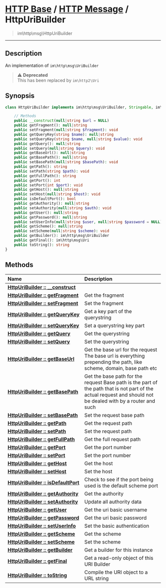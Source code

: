 # [HTTP Base](http-base.md) / [HTTP Message](http.md) / HttpUriBuilder
 > im\http\msg\HttpUriBuilder
____

## Description
An implementation of `im\http\msg\UriBuilder`

> :warning: **Deprecated**  
> This has been replaced by `im\http2\Uri`  

## Synopsis
```php
class HttpUriBuilder implements im\http\msg\UriBuilder, Stringable, im\http\msg\Uri {

    // Methods
    public __construct(null|string $url = NULL)
    public getFragment(): null|string
    public setFragment(null|string $fragment): void
    public getQueryKey(string $name): null|string
    public setQueryKey(string $name, null|string $value): void
    public getQuery(): null|string
    public setQuery(null|string $query): void
    public getBaseUrl(): null|string
    public getBasePath(): null|string
    public setBasePath(null|string $basePath): void
    public getPath(): string
    public setPath(string $path): void
    public getFullPath(): string
    public getPort(): int
    public setPort(int $port): void
    public getHost(): null|string
    public setHost(null|string $host): void
    public isDefaultPort(): bool
    public getAuthority(): null|string
    public setAuthority(null|string $auth): void
    public getUser(): null|string
    public getPassword(): null|string
    public setUserInfo(null|string $user, null|string $password = NULL): void
    public getScheme(): null|string
    public setScheme(null|string $scheme): void
    public getBuilder(): im\http\msg\UriBuilder
    public getFinal(): im\http\msg\Uri
    public toString(): string
}
```

## Methods
| Name | Description |
| :--- | :---------- |
| [__HttpUriBuilder&nbsp;::&nbsp;\_\_construct__](http-HttpUriBuilder-__construct.md) |  |
| [__HttpUriBuilder&nbsp;::&nbsp;getFragment__](http-HttpUriBuilder-getFragment.md) | Get the fragment |
| [__HttpUriBuilder&nbsp;::&nbsp;setFragment__](http-HttpUriBuilder-setFragment.md) | Set the fragment |
| [__HttpUriBuilder&nbsp;::&nbsp;getQueryKey__](http-HttpUriBuilder-getQueryKey.md) | Get a key part of the querystring |
| [__HttpUriBuilder&nbsp;::&nbsp;setQueryKey__](http-HttpUriBuilder-setQueryKey.md) | Set a querystring key part |
| [__HttpUriBuilder&nbsp;::&nbsp;getQuery__](http-HttpUriBuilder-getQuery.md) | Get the querystring |
| [__HttpUriBuilder&nbsp;::&nbsp;setQuery__](http-HttpUriBuilder-setQuery.md) | Set the querystring |
| [__HttpUriBuilder&nbsp;::&nbsp;getBaseUrl__](http-HttpUriBuilder-getBaseUrl.md) | Get the base url for the request  The base url is everything prepending the path, like scheme, domain, base path etc |
| [__HttpUriBuilder&nbsp;::&nbsp;getBasePath__](http-HttpUriBuilder-getBasePath.md) | Get the base path for the request  Base path is the part of the path that is not part of the actual request and should not be dealed with by a router and such |
| [__HttpUriBuilder&nbsp;::&nbsp;setBasePath__](http-HttpUriBuilder-setBasePath.md) | Set the request base path |
| [__HttpUriBuilder&nbsp;::&nbsp;getPath__](http-HttpUriBuilder-getPath.md) | Get the request path |
| [__HttpUriBuilder&nbsp;::&nbsp;setPath__](http-HttpUriBuilder-setPath.md) | Set the request path |
| [__HttpUriBuilder&nbsp;::&nbsp;getFullPath__](http-HttpUriBuilder-getFullPath.md) | Get the full request path |
| [__HttpUriBuilder&nbsp;::&nbsp;getPort__](http-HttpUriBuilder-getPort.md) | Get the port number |
| [__HttpUriBuilder&nbsp;::&nbsp;setPort__](http-HttpUriBuilder-setPort.md) | Set the port number |
| [__HttpUriBuilder&nbsp;::&nbsp;getHost__](http-HttpUriBuilder-getHost.md) | Get the host |
| [__HttpUriBuilder&nbsp;::&nbsp;setHost__](http-HttpUriBuilder-setHost.md) | Set the host |
| [__HttpUriBuilder&nbsp;::&nbsp;isDefaultPort__](http-HttpUriBuilder-isDefaultPort.md) | Check to see if the port being used is the default scheme port |
| [__HttpUriBuilder&nbsp;::&nbsp;getAuthority__](http-HttpUriBuilder-getAuthority.md) | Get the authority |
| [__HttpUriBuilder&nbsp;::&nbsp;setAuthority__](http-HttpUriBuilder-setAuthority.md) | Update all authority data |
| [__HttpUriBuilder&nbsp;::&nbsp;getUser__](http-HttpUriBuilder-getUser.md) | Get the uri basic username |
| [__HttpUriBuilder&nbsp;::&nbsp;getPassword__](http-HttpUriBuilder-getPassword.md) | Get the uri basic password |
| [__HttpUriBuilder&nbsp;::&nbsp;setUserInfo__](http-HttpUriBuilder-setUserInfo.md) | Set the basic authentication |
| [__HttpUriBuilder&nbsp;::&nbsp;getScheme__](http-HttpUriBuilder-getScheme.md) | Get the scheme |
| [__HttpUriBuilder&nbsp;::&nbsp;setScheme__](http-HttpUriBuilder-setScheme.md) | Set the scheme |
| [__HttpUriBuilder&nbsp;::&nbsp;getBuilder__](http-HttpUriBuilder-getBuilder.md) | Get a builder for this instance |
| [__HttpUriBuilder&nbsp;::&nbsp;getFinal__](http-HttpUriBuilder-getFinal.md) | Get a read-only object of this URI Builder |
| [__HttpUriBuilder&nbsp;::&nbsp;toString__](http-HttpUriBuilder-toString.md) | Compile the URI object to a URL string |
